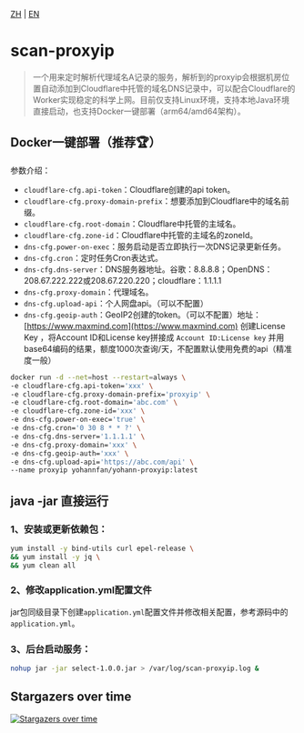 [ZH](https://github.com/Yohann0617/scan-proxyip/blob/master/README_ZH.md) | [EN](https://github.com/Yohann0617/scan-proxyip/blob/master/README.md)

# scan-proxyip

> 一个用来定时解析代理域名A记录的服务，解析到的proxyip会根据机房位置自动添加到Cloudflare中托管的域名DNS记录中，可以配合Cloudflare的Worker实现稳定的科学上网。目前仅支持Linux环境，支持本地Java环境直接启动，也支持Docker一键部署（arm64/amd64架构）。

## Docker一键部署（推荐🏆）

参数介绍：

- `cloudflare-cfg.api-token`：Cloudflare创建的api token。
- `cloudflare-cfg.proxy-domain-prefix`：想要添加到Cloudflare中的域名前缀。
- `cloudflare-cfg.root-domain`：Cloudflare中托管的主域名。
- `cloudflare-cfg.zone-id`：Cloudflare中托管的主域名的zoneId。
- `dns-cfg.power-on-exec`：服务启动是否立即执行一次DNS记录更新任务。
- `dns-cfg.cron`：定时任务Cron表达式。
- `dns-cfg.dns-server`：DNS服务器地址。谷歌：8.8.8.8；OpenDNS：208.67.222.222或208.67.220.220；cloudflare：1.1.1.1
- `dns-cfg.proxy-domain`：代理域名。
- `dns-cfg.upload-api`：个人网盘api。（可以不配置）
- `dns-cfg.geoip-auth`：GeoIP2创建的token。（可以不配置）地址：[https://www.maxmind.com](https://www.maxmind.com) 创建License Key ，将Account ID和License key拼接成 `Account ID:License key` 并用base64编码的结果，额度1000次查询/天，不配置默认使用免费的api（精准度一般）

```bash
docker run -d --net=host --restart=always \
-e cloudflare-cfg.api-token='xxx' \
-e cloudflare-cfg.proxy-domain-prefix='proxyip' \
-e cloudflare-cfg.root-domain='abc.com' \
-e cloudflare-cfg.zone-id='xxx' \
-e dns-cfg.power-on-exec='true' \
-e dns-cfg.cron='0 30 8 * * ?' \
-e dns-cfg.dns-server='1.1.1.1' \
-e dns-cfg.proxy-domain='xxx' \
-e dns-cfg.geoip-auth='xxx' \
-e dns-cfg.upload-api='https://abc.com/api' \
--name proxyip yohannfan/yohann-proxyip:latest
```

## java -jar 直接运行

### 1、安装或更新依赖包：

```bash
yum install -y bind-utils curl epel-release \
&& yum install -y jq \
&& yum clean all
```

### 2、修改application.yml配置文件

jar包同级目录下创建`application.yml`配置文件并修改相关配置，参考源码中的`application.yml`。

### 3、后台启动服务：

```bash
nohup jar -jar select-1.0.0.jar > /var/log/scan-proxyip.log &
```

## Stargazers over time

[![Stargazers over time](https://starchart.cc/Yohann0617/scan-proxyip.svg)](https://starchart.cc/Yohann0617/scan-proxyip)
